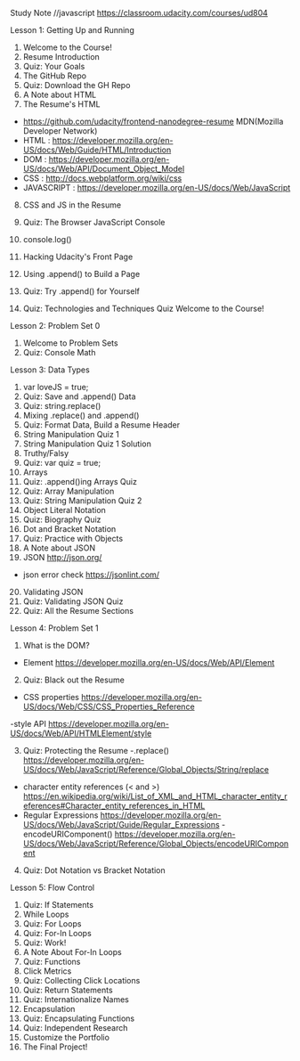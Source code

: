 Study Note
//javascript
https://classroom.udacity.com/courses/ud804

Lesson 1:
Getting Up and Running
 1. Welcome to the Course!
 2. Resume Introduction
 3. Quiz: Your Goals
 4. The GitHub Repo
 5. Quiz: Download the GH Repo
 6. A Note about HTML
 7. The Resume's HTML
 - https://github.com/udacity/frontend-nanodegree-resume
 MDN(Mozilla Developer Network)
 - HTML : https://developer.mozilla.org/en-US/docs/Web/Guide/HTML/Introduction
 - DOM : https://developer.mozilla.org/en-US/docs/Web/API/Document_Object_Model
 - CSS : http://docs.webplatform.org/wiki/css
 - JAVASCRIPT : https://developer.mozilla.org/en-US/docs/Web/JavaScript
 
 8. CSS and JS in the Resume
 
 9. Quiz: The Browser JavaScript Console
 10. console.log()
 11. Hacking Udacity's Front Page
 12. Using .append() to Build a Page
 13. Quiz: Try .append() for Yourself
 14. Quiz: Technologies and Techniques Quiz
Welcome to the Course!



Lesson 2:
Problem Set 0
 1. Welcome to Problem Sets
 2. Quiz: Console Math


Lesson 3:
Data Types
 1. var loveJS = true;
 2. Quiz: Save and .append() Data
 3. Quiz: string.replace()
 4. Mixing .replace() and .append()
 5. Quiz: Format Data, Build a Resume Header
 6. String Manipulation Quiz 1
 7. String Manipulation Quiz 1 Solution
 8. Truthy/Falsy
 9. Quiz: var quiz = true;
 10. Arrays
 11. Quiz: .append()ing Arrays Quiz
 12. Quiz: Array Manipulation
 13. Quiz: String Manipulation Quiz 2
 14. Object Literal Notation
 15. Quiz: Biography Quiz
 16. Dot and Bracket Notation
 17. Quiz: Practice with Objects
 18. A Note about JSON
 19. JSON
 http://json.org/
 - json error check
 https://jsonlint.com/
 
 
 20. Validating JSON
 21. Quiz: Validating JSON Quiz
 22. Quiz: All the Resume Sections



Lesson 4:
Problem Set 1
 1. What is the DOM?
 - Element
 https://developer.mozilla.org/en-US/docs/Web/API/Element
 
 2. Quiz: Black out the Resume
 - CSS properties 
 https://developer.mozilla.org/en-US/docs/Web/CSS/CSS_Properties_Reference
 
 -style API
 https://developer.mozilla.org/en-US/docs/Web/API/HTMLElement/style
 
 3. Quiz: Protecting the Resume
-.replace()
https://developer.mozilla.org/en-US/docs/Web/JavaScript/Reference/Global_Objects/String/replace
-  character entity references (&lt; and &gt;)
https://en.wikipedia.org/wiki/List_of_XML_and_HTML_character_entity_references#Character_entity_references_in_HTML
- Regular Expressions
https://developer.mozilla.org/en-US/docs/Web/JavaScript/Guide/Regular_Expressions
-encodeURIComponent()
https://developer.mozilla.org/en-US/docs/Web/JavaScript/Reference/Global_Objects/encodeURIComponent


4. Quiz: Dot Notation vs Bracket Notation

Lesson 5:
Flow Control
 1. Quiz: If Statements
 2. While Loops
 3. Quiz: For Loops
 4. Quiz: For-In Loops
 5. Quiz: Work!
 6. A Note About For-In Loops
 7. Quiz: Functions
 8. Click Metrics
 9. Quiz: Collecting Click Locations
 10. Quiz: Return Statements
 11. Quiz: Internationalize Names
 12. Encapsulation
 13. Quiz: Encapsulating Functions
 14. Quiz: Independent Research
 15. Customize the Portfolio
 16. The Final Project!



